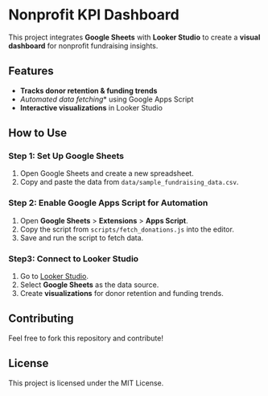 # Nonprofit KPI Dashboard 

This project integrates **Google Sheets** with **Looker Studio** to create a **visual dashboard** for nonprofit fundraising insights.

## Features
-  **Tracks donor retention & funding trends**
- *Automated data fetching** using Google Apps Script
- **Interactive visualizations** in Looker Studio

## How to Use
### Step 1: Set Up Google Sheets
1. Open Google Sheets and create a new spreadsheet.
2. Copy and paste the data from `data/sample_fundraising_data.csv`.

### Step 2: Enable Google Apps Script for Automation
1. Open **Google Sheets** > **Extensions** > **Apps Script**.
2. Copy the script from `scripts/fetch_donations.js` into the editor.
3. Save and run the script to fetch data.

### Step3: Connect to Looker Studio
1. Go to [Looker Studio](https://lookerstudio.google.com/).
2. Select **Google Sheets** as the data source.
3. Create **visualizations** for donor retention and funding trends.

## Contributing
Feel free to fork this repository and contribute! 

## License
This project is licensed under the MIT License.
